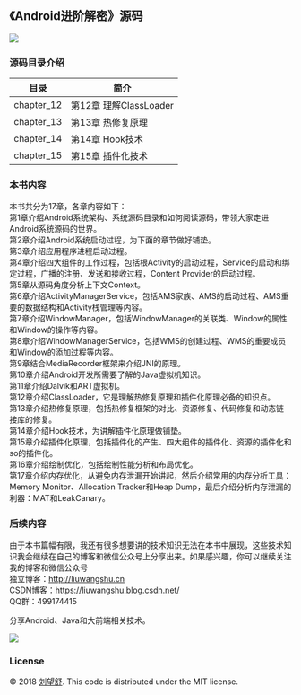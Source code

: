 ## **《Android进阶解密》源码**

![](https://upload-images.jianshu.io/upload_images/1417629-9c4d6f64ebf88d26.jpg?imageMogr2/auto-orient/strip%7CimageView2/2/w/1240)

### **源码目录介绍**


目录        |  简介
------------|--------------------------
 chapter_12   | 第12章 理解ClassLoader
chapter_13   | 第13章 热修复原理
chapter_14   | 第14章 Hook技术
chapter_15  | 第15章 插件化技术

### **本书内容**
本书共分为17章，各章内容如下：<br>
第1章介绍Android系统架构、系统源码目录和如何阅读源码，带领大家走进Android系统源码的世界。<br>
第2章介绍Android系统启动过程，为下面的章节做好铺垫。<br>
第3章介绍应用程序进程启动过程。<br>
第4章介绍四大组件的工作过程，包括根Activity的启动过程，Service的启动和绑定过程，广播的注册、发送和接收过程，Content Provider的启动过程。<br>
第5章从源码角度分析上下文Context。<br>
第6章介绍ActivityManagerService，包括AMS家族、AMS的启动过程、AMS重要的数据结构和Activity栈管理等内容。<br>
第7章介绍WindowManager，包括WindowManager的关联类、Window的属性和Window的操作等内容。<br>
第8章介绍WindowManagerService，包括WMS的创建过程、WMS的重要成员和Window的添加过程等内容。<br>
第9章结合MediaRecorder框架来介绍JNI的原理。<br>
第10章介绍Android开发所需要了解的Java虚拟机知识。<br>
第11章介绍Dalvik和ART虚拟机。<br>
第12章介绍ClassLoader，它是理解热修复原理和插件化原理必备的知识点。<br>
第13章介绍热修复原理，包括热修复框架的对比、资源修复、代码修复和动态链接库的修复。<br>
第14章介绍Hook技术，为讲解插件化原理做铺垫。<br>
第15章介绍插件化原理，包括插件化的产生、四大组件的插件化、资源的插件化和so的插件化。<br>
第16章介绍绘制优化，包括绘制性能分析和布局优化。<br>
第17章介绍内存优化，从避免内存泄漏开始讲起，然后介绍常用的内存分析工具：Memory Monitor、Allocation Tracker和Heap Dump，最后介绍分析内存泄漏的利器：MAT和LeakCanary。<br>
### **后续内容**
由于本书篇幅有限，我还有很多想要讲的技术知识无法在本书中展现，这些技术知识我会继续在自己的博客和微信公众号上分享出来。如果感兴趣，你可以继续关注我的博客和微信公众号 <br>
独立博客：http://liuwangshu.cn<br>
CSDN博客：https://liuwangshu.blog.csdn.net/<br>
QQ群：499174415<br>
 
分享Android、Java和大前端相关技术。 <br>

![](https://upload-images.jianshu.io/upload_images/1417629-be3e83818814b47c.jpg?imageMogr2/auto-orient/strip%7CimageView2/2/w/1240)

### **License**

 © 2018 [刘望舒][itachi85]. This code is distributed under the MIT license.


[itachi85]:http://liuwangshu.cn
